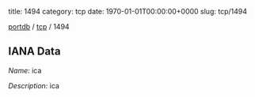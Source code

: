 title: 1494
category: tcp
date: 1970-01-01T00:00:00+0000
slug: tcp/1494

[portdb](/) / [tcp](/category/tcp.html) / 1494


## IANA Data

_Name:_ ica

_Description:_ ica

